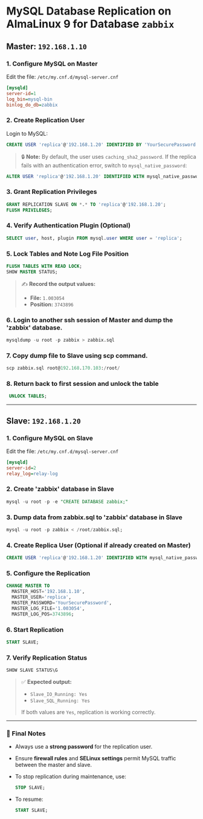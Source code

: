 # MySQL Database Replication on AlmaLinux 9 for Database `zabbix`

## Master: `192.168.1.10`

### 1. Configure MySQL on Master

Edit the file: `/etc/my.cnf.d/mysql-server.cnf`

```ini
[mysqld]
server-id=1
log_bin=mysql-bin
binlog_do_db=zabbix
```

### 2. Create Replication User

Login to MySQL:

```sql
CREATE USER 'replica'@'192.168.1.20' IDENTIFIED BY 'YourSecurePassword';
```

> 🔒 **Note:** By default, the user uses `caching_sha2_password`. If the replica fails with an authentication error, switch to `mysql_native_password`:

```sql
ALTER USER 'replica'@'192.168.1.20' IDENTIFIED WITH mysql_native_password BY 'YourSecurePassword';
```

### 3. Grant Replication Privileges

```sql
GRANT REPLICATION SLAVE ON *.* TO 'replica'@'192.168.1.20';
FLUSH PRIVILEGES;
```

### 4. Verify Authentication Plugin (Optional)

```sql
SELECT user, host, plugin FROM mysql.user WHERE user = 'replica';
```

### 5. Lock Tables and Note Log File Position

```sql
FLUSH TABLES WITH READ LOCK;
SHOW MASTER STATUS;
```
> ✍️ **Record the output values:**
>
> - **File:** `1.003054`  
> - **Position:** `3743896`

### 6. Login to another ssh session of Master and dump the 'zabbix' database.
```sql
mysqldump -u root -p zabbix > zabbix.sql
```
### 7. Copy dump file to Slave using scp command.
```sql
scp zabbix.sql root@192.168.170.103:/root/
```
### 8. Return back to first session and unlock the table
```sql
 UNLOCK TABLES;
```
---

## Slave: `192.168.1.20`

### 1. Configure MySQL on Slave

Edit the file: `/etc/my.cnf.d/mysql-server.cnf`

```ini
[mysqld]
server-id=2
relay_log=relay-log
```
### 2. Create 'zabbix' database in Slave

```sql
mysql -u root -p -e "CREATE DATABASE zabbix;"
```
### 3. Dump data from zabbix.sql to 'zabbix' database in Slave

```sql
mysql -u root -p zabbix < /root/zabbix.sql;
```
### 4. Create Replica User (Optional if already created on Master)

```sql
CREATE USER 'replica'@'192.168.1.20' IDENTIFIED WITH mysql_native_password BY 'YourSecurePassword';
```

### 5. Configure the Replication

```sql
CHANGE MASTER TO
  MASTER_HOST='192.168.1.10',
  MASTER_USER='replica',
  MASTER_PASSWORD='YourSecurePassword',
  MASTER_LOG_FILE='1.003054',
  MASTER_LOG_POS=3743896;
```

### 6. Start Replication

```sql
START SLAVE;
```

### 7. Verify Replication Status

```sql
SHOW SLAVE STATUS\G
```

> ✅ **Expected output:**
>
> - `Slave_IO_Running: Yes`  
> - `Slave_SQL_Running: Yes`  
>
> If both values are `Yes`, replication is working correctly.

---

### 🔁 Final Notes

- Always use a **strong password** for the replication user.
- Ensure **firewall rules** and **SELinux settings** permit MySQL traffic between the master and slave.
- To stop replication during maintenance, use:
  
  ```sql
  STOP SLAVE;
  ```

- To resume:
  
  ```sql
  START SLAVE;
  ```
